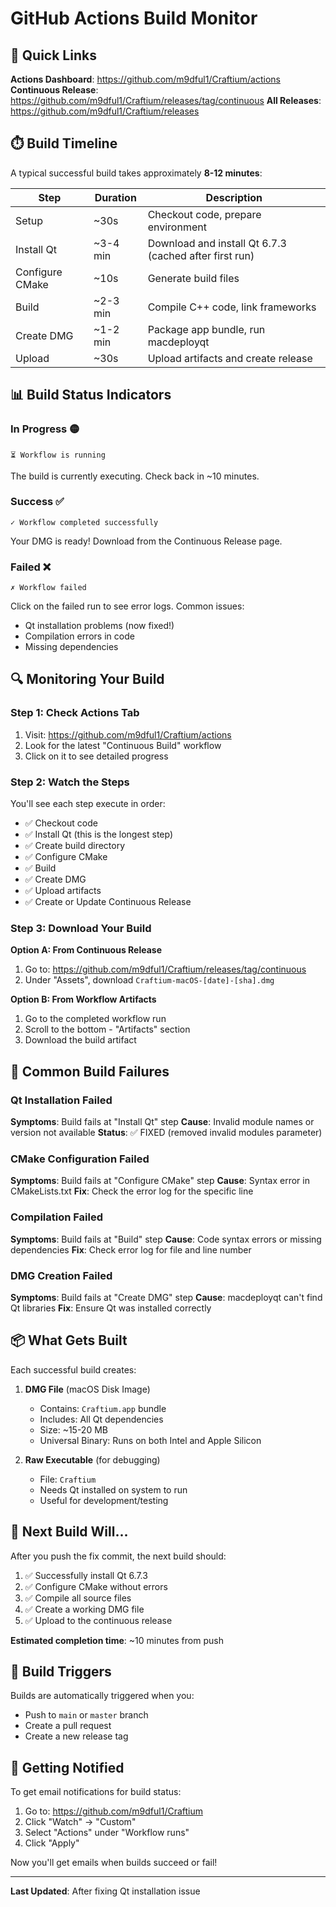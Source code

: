 # GitHub Actions Build Monitor

## 🚀 Quick Links

**Actions Dashboard**: https://github.com/m9dful1/Craftium/actions
**Continuous Release**: https://github.com/m9dful1/Craftium/releases/tag/continuous
**All Releases**: https://github.com/m9dful1/Craftium/releases

## ⏱️ Build Timeline

A typical successful build takes approximately **8-12 minutes**:

| Step | Duration | Description |
|------|----------|-------------|
| Setup | ~30s | Checkout code, prepare environment |
| Install Qt | ~3-4 min | Download and install Qt 6.7.3 (cached after first run) |
| Configure CMake | ~10s | Generate build files |
| Build | ~2-3 min | Compile C++ code, link frameworks |
| Create DMG | ~1-2 min | Package app bundle, run macdeployqt |
| Upload | ~30s | Upload artifacts and create release |

## 📊 Build Status Indicators

### In Progress 🟡
```
⏳ Workflow is running
```
The build is currently executing. Check back in ~10 minutes.

### Success ✅
```
✓ Workflow completed successfully
```
Your DMG is ready! Download from the Continuous Release page.

### Failed ❌
```
✗ Workflow failed
```
Click on the failed run to see error logs. Common issues:
- Qt installation problems (now fixed!)
- Compilation errors in code
- Missing dependencies

## 🔍 Monitoring Your Build

### Step 1: Check Actions Tab
1. Visit: https://github.com/m9dful1/Craftium/actions
2. Look for the latest "Continuous Build" workflow
3. Click on it to see detailed progress

### Step 2: Watch the Steps
You'll see each step execute in order:
- ✅ Checkout code
- ✅ Install Qt (this is the longest step)
- ✅ Create build directory
- ✅ Configure CMake
- ✅ Build
- ✅ Create DMG
- ✅ Upload artifacts
- ✅ Create or Update Continuous Release

### Step 3: Download Your Build

**Option A: From Continuous Release**
1. Go to: https://github.com/m9dful1/Craftium/releases/tag/continuous
2. Under "Assets", download `Craftium-macOS-[date]-[sha].dmg`

**Option B: From Workflow Artifacts**
1. Go to the completed workflow run
2. Scroll to the bottom - "Artifacts" section
3. Download the build artifact

## 🐛 Common Build Failures

### Qt Installation Failed
**Symptoms**: Build fails at "Install Qt" step
**Cause**: Invalid module names or version not available
**Status**: ✅ FIXED (removed invalid modules parameter)

### CMake Configuration Failed
**Symptoms**: Build fails at "Configure CMake" step
**Cause**: Syntax error in CMakeLists.txt
**Fix**: Check the error log for the specific line

### Compilation Failed
**Symptoms**: Build fails at "Build" step
**Cause**: Code syntax errors or missing dependencies
**Fix**: Check error log for file and line number

### DMG Creation Failed
**Symptoms**: Build fails at "Create DMG" step
**Cause**: macdeployqt can't find Qt libraries
**Fix**: Ensure Qt was installed correctly

## 📦 What Gets Built

Each successful build creates:

1. **DMG File** (macOS Disk Image)
   - Contains: `Craftium.app` bundle
   - Includes: All Qt dependencies
   - Size: ~15-20 MB
   - Universal Binary: Runs on both Intel and Apple Silicon

2. **Raw Executable** (for debugging)
   - File: `Craftium`
   - Needs Qt installed on system to run
   - Useful for development/testing

## 🎯 Next Build Will...

After you push the fix commit, the next build should:

1. ✅ Successfully install Qt 6.7.3
2. ✅ Configure CMake without errors
3. ✅ Compile all source files
4. ✅ Create a working DMG file
5. ✅ Upload to the continuous release

**Estimated completion time**: ~10 minutes from push

## 🔄 Build Triggers

Builds are automatically triggered when you:
- Push to `main` or `master` branch
- Create a pull request
- Create a new release tag

## 📱 Getting Notified

To get email notifications for build status:
1. Go to: https://github.com/m9dful1/Craftium
2. Click "Watch" → "Custom"
3. Select "Actions" under "Workflow runs"
4. Click "Apply"

Now you'll get emails when builds succeed or fail!

---

**Last Updated**: After fixing Qt installation issue

